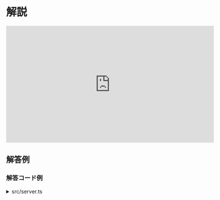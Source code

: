 # 解説

<iframe width="560" height="315" src="https://www.youtube.com/embed/H1mYg1vjoIs" title="YouTube video player" frameborder="0" allow="accelerometer; autoplay; clipboard-write; encrypted-media; gyroscope; picture-in-picture; web-share" allowfullscreen></iframe>

## 解答例

### 解答コード例

<details><summary>src/server.ts</summary>

```ts
import http from "node:http";
import fs from "node:fs/promises";
import path from "node:path";
const server = http.createServer();

server.on("request", async (req, res) => {
  console.log("request url: ", req.url);
  try {
    if (req.url === undefined) throw new Error("req.url is undefined");
    const filePath = req.url === "/" ? "/index.html" : req.url;
    const file = await fs.readFile(
      path.join(path.resolve(), "public", filePath)
    );

    const mimeTypes: { [key: string]: string } = {
      ".html": "text/html",
      ".json": "text/json",
      ".jpg": "image/jpeg",
      ".ico": "image/x-icon",
    };
    const extname = String(path.extname(req.url)).toLowerCase();
    const contentType: string =
      mimeTypes[extname] || "application/octet-stream";

    res.writeHead(200, { "content-type": contentType });
    res.end(file, "utf-8");
    return;
  } catch (err) {
    console.error("error: ", err);
    const error = err as NodeJS.ErrnoException;
    if (error.code === "ENOENT") {
      res.writeHead(404, { "content-type": "text/plain" });
      return res.end("404 Not Found");
    } else {
      res.writeHead(500, { "content-type": "text/plain" });
      return res.end("500 Internal Server Error");
    }
  }
});

server.on("listening", () => {
  console.log("start listening!");
});

const port = process.env.PORT ?? 12345;
server.listen(port, () => {
  console.log(`listening on http://localhost:${port}/`);
});
console.log("run server.js");
```

</details>
